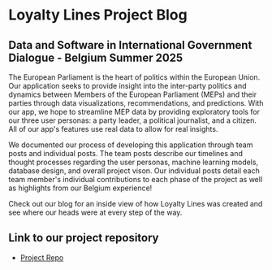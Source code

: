 # Loyalty Lines Project Blog

## Data and Software in International Government Dialogue - Belgium Summer 2025

The European Parliament is the heart of politics within the European Union. Our application seeks to provide insight into the inter-party politics and dynamics between Members of the European Parliament (MEPs) and their parties through data visualizations, recommendations, and predictions. With our app, we hope to streamline MEP data by providing exploratory tools for our three user personas: a party leader, a political journalist, and a citizen. All of our app's features use real data to allow for real insights.

We documented our process of developing this application through team posts and individual posts. The team posts describe our timelines and thought processes regarding the user personas, machine learning models, database design, and overall project vison. Our individual posts detail each team member's individual contributions to each phase of the project as well as highlights from our Belgium experience!

Check out our blog for an inside view of how Loyalty Lines was created and see where our heads were at every step of the way.


## Link to our project repository

- [Project Repo](https://github.com/siennaboos/PartyLoyaltyProject?tab=readme-ov-file)
